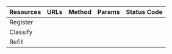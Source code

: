  | Resources | URLs | Method | Params | Status Code |
 | :--- | :--- | :---: | :--- | :--- |
 | Register | 
 | Classify | 
 | Refill | 